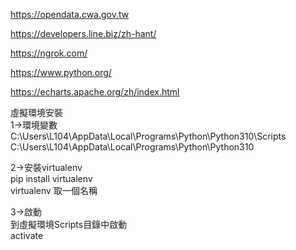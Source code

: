 https://opendata.cwa.gov.tw  
  
https://developers.line.biz/zh-hant/  
  
https://ngrok.com/  
  
https://www.python.org/  
  
https://echarts.apache.org/zh/index.html  
  
虛擬環境安裝  
1->環境變數  
C:\Users\L104\AppData\Local\Programs\Python\Python310\Scripts  
C:\Users\L104\AppData\Local\Programs\Python\Python310  
  
2->安裝virtualenv  
pip install virtualenv  
virtualenv 取一個名稱  
  
3->啟動  
到虛擬環境Scripts目錄中啟動  
activate  
 
  